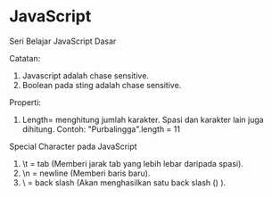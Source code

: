 # JavaScript
Seri Belajar JavaScript Dasar

Catatan:
1. Javascript adalah chase sensitive.
2. Boolean pada sting adalah chase sensitive.

Properti:
1. Length= menghitung jumlah karakter. Spasi dan karakter lain juga dihitung. Contoh: "Purbalingga".length = 11

Special Character pada JavaScript
1. \t = tab (Memberi jarak tab yang lebih lebar daripada spasi).
2. \n = newline (Memberi baris baru).
3. \\ = back slash (Akan menghasilkan satu back slash (\) ).
